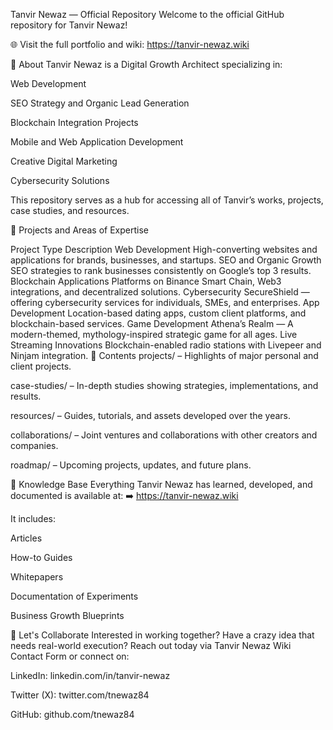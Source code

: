 Tanvir Newaz — Official Repository Welcome to the official GitHub repository for Tanvir Newaz!

🌐 Visit the full portfolio and wiki: https://tanvir-newaz.wiki

📖 About Tanvir Newaz is a Digital Growth Architect specializing in:

Web Development

SEO Strategy and Organic Lead Generation

Blockchain Integration Projects

Mobile and Web Application Development

Creative Digital Marketing

Cybersecurity Solutions

This repository serves as a hub for accessing all of Tanvir’s works, projects, case studies, and resources.

🚀 Projects and Areas of Expertise

Project Type Description Web Development High-converting websites and applications for brands, businesses, and startups. SEO and Organic Growth SEO strategies to rank businesses consistently on Google’s top 3 results. Blockchain Applications Platforms on Binance Smart Chain, Web3 integrations, and decentralized solutions. Cybersecurity SecureShield — offering cybersecurity services for individuals, SMEs, and enterprises. App Development Location-based dating apps, custom client platforms, and blockchain-based services. Game Development Athena’s Realm — A modern-themed, mythology-inspired strategic game for all ages. Live Streaming Innovations Blockchain-enabled radio stations with Livepeer and Ninjam integration. 📂 Contents projects/ – Highlights of major personal and client projects.

case-studies/ – In-depth studies showing strategies, implementations, and results.

resources/ – Guides, tutorials, and assets developed over the years.

collaborations/ – Joint ventures and collaborations with other creators and companies.

roadmap/ – Upcoming projects, updates, and future plans.

🧠 Knowledge Base Everything Tanvir Newaz has learned, developed, and documented is available at: ➡️ https://tanvir-newaz.wiki

It includes:

Articles

How-to Guides

Whitepapers

Documentation of Experiments

Business Growth Blueprints

🤝 Let's Collaborate Interested in working together? Have a crazy idea that needs real-world execution? Reach out today via Tanvir Newaz Wiki Contact Form or connect on:

LinkedIn: linkedin.com/in/tanvir-newaz

Twitter (X): twitter.com/tnewaz84

GitHub: github.com/tnewaz84
